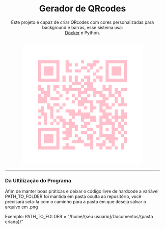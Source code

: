 <h1 align="center">Gerador de QRcodes</h1>

<div align="center" >
<p>Este projeto é capaz de criar QRcodes com cores personalizadas para background e barras, esse sistema usa: <br> <a href="https://docs.docker.com/">Docker</a> e Python.</p>
<br>
<img src="imag/qrcode.png" alt="grafic">
</div>
<hr>

<div>
<h3>Da Ultilização do Programa</h3>
<p>Afim de manter boas práticas e deixar o código livre de hardcode a variável PATH_TO_FOLDER foi mantida em pasta oculta ao repositório, você precisará seta-la com o caminho para a pasta em que deseja salvar o arquivo em .png</p>
<p>Exemplo: PATH_TO_FOLDER = "/home/{seu usuário}/Documentos/{pasta criada}/"</p>
</div>

